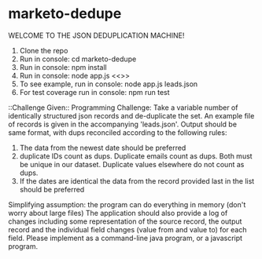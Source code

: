 # marketo-dedupe

WELCOME TO THE JSON DEDUPLICATION MACHINE!

1. Clone the repo
2. Run in console: cd marketo-dedupe
3. Run in console: npm install
4. Run in console: node app.js <<<absolute path to JSON file to deduplicate>>>
5. To see example, run in console: node app.js leads.json
6. For test coverage run in console: npm run test

::Challenge Given::
Programming Challenge:
 Take a variable number of identically structured json records and de-duplicate the set.
 An example file of records is given in the accompanying 'leads.json'. Output should be same format, with dups reconciled according to the following rules:
  1. The data from the newest date should be preferred
  2. duplicate IDs count as dups. Duplicate emails count as dups. Both must be unique in our dataset. Duplicate values elsewhere do not count as dups.
  3. If the dates are identical the data from the record provided last in the list should be preferred

 Simplifying assumption: the program can do everything in memory (don't worry about large files)
 The application should also provide a log of changes including some representation of the source record, the output record and the individual field changes (value from and value to) for each field.
 Please implement as a command-line java program, or a javascript program.
